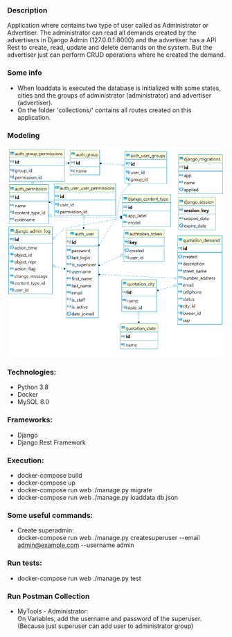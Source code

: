 ### Description
Application where contains two type of user called as Administrator or Advertiser. The administrator
can read all demands created by the advertisers in Django Admin (127.0.0.1:8000) and the advertiser has 
a API Rest to create, read, update and delete demands on the system. But the advertiser just can perform
CRUD operations where he created the demand.

### Some info
* When loaddata is executed the database is initialized with some states, cities and the groups of administrator (administrator) and advertiser (advertiser).
* On the folder 'collections/' contains all routes created on this application.

### Modeling
![Modeling of data](modeling.png)

### Technologies:
* Python 3.8
* Docker
* MySQL 8.0

### Frameworks:  
* Django
* Django Rest Framework

### Execution:
* docker-compose build
* docker-compose up
* docker-compose run web ./manage.py migrate
* docker-compose run web ./manage.py loaddata db.json

### Some useful commands:
* Create superadmin: <br>
docker-compose run web ./manage.py createsuperuser --email admin@example.com --username admin <br>

### Run tests:
* docker-compose run web ./manage.py test

### Run Postman Collection
* MyTools - Administrator: <br>
On Variables, add the username and password of the superuser. (Because just superuser can add user to administrator group)<br>
